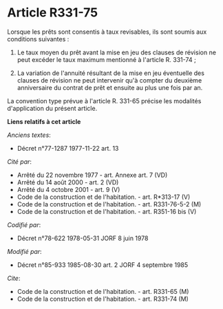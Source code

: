 # Article R331-75

Lorsque les prêts sont consentis à taux revisables, ils sont soumis aux conditions suivantes :

1. Le taux moyen du prêt avant la mise en jeu des clauses de révision ne peut excéder le taux maximum mentionné à l'article
R. 331-74 ;

2. La variation de l'annuité résultant de la mise en jeu éventuelle des clauses de révision ne peut intervenir qu'à compter
du deuxième anniversaire du contrat de prêt et ensuite au plus une fois par an.

La convention type prévue à l'article R. 331-65 précise les modalités d'application du présent article.

**Liens relatifs à cet article**

_Anciens textes_:

  - Décret n°77-1287 1977-11-22 art. 13

_Cité par_:

  - Arrêté du 22 novembre 1977 - art. Annexe art. 7 (VD)
  - Arrêté du 14 août 2000 - art. 2 (VD)
  - Arrêté du 4 octobre 2001 - art. 9 (V)
  - Code de la construction et de l'habitation. - art. R*313-17 (V)
  - Code de la construction et de l'habitation. - art. R331-76-5-2 (M)
  - Code de la construction et de l'habitation. - art. R351-16 bis (V)

_Codifié par_:

  - Décret n°78-622 1978-05-31 JORF 8 juin 1978

_Modifié par_:

  - Décret n°85-933 1985-08-30 art. 2 JORF 4 septembre 1985

_Cite_:

  - Code de la construction et de l'habitation. - art. R331-65 (M)
  - Code de la construction et de l'habitation. - art. R331-74 (M)
